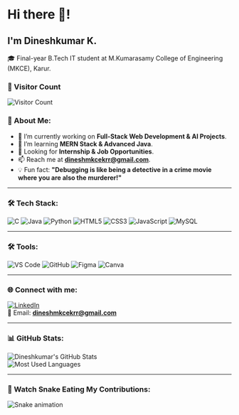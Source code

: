 # Hi there 👋!  
## I'm Dineshkumar K.  

🎓 Final-year B.Tech IT student at M.Kumarasamy College of Engineering (MKCE), Karur.

### 🔢 Visitor Count  
![Visitor Count](https://komarev.com/ghpvc/?username=Dineshkumar245&color=green)

### 🚀 About Me:
- 🔭 I’m currently working on **Full-Stack Web Development & AI Projects**.  
- 🌱 I’m learning **MERN Stack & Advanced Java**.  
- 💼 Looking for **Internship & Job Opportunities**.  
- 📫 Reach me at **dineshmkcekrr@gmail.com**.  
- 💡 Fun fact: **"Debugging is like being a detective in a crime movie where you are also the murderer!"**  

---

### 🛠 Tech Stack:
![C](https://img.shields.io/badge/-C-00599C?style=flat-square&logo=c)
![Java](https://img.shields.io/badge/-Java-007396?style=flat-square&logo=java)
![Python](https://img.shields.io/badge/-Python-3776AB?style=flat-square&logo=python)
![HTML5](https://img.shields.io/badge/-HTML5-E34F26?style=flat-square&logo=html5)
![CSS3](https://img.shields.io/badge/-CSS3-1572B6?style=flat-square&logo=css3)
![JavaScript](https://img.shields.io/badge/-JavaScript-F7DF1E?style=flat-square&logo=javascript)
![MySQL](https://img.shields.io/badge/-MySQL-4479A1?style=flat-square&logo=mysql)

---

### 🛠 Tools:
![VS Code](https://img.shields.io/badge/-VS%20Code-007ACC?style=flat-square&logo=visual-studio-code)
![GitHub](https://img.shields.io/badge/-GitHub-181717?style=flat-square&logo=github)
![Figma](https://img.shields.io/badge/-Figma-F24E1E?style=flat-square&logo=figma)
![Canva](https://img.shields.io/badge/-Canva-00C4CC?style=flat-square&logo=canva)

---

### 🌐 Connect with me:
[![LinkedIn](https://img.shields.io/badge/-LinkedIn-blue?style=flat-square&logo=linkedin)](https://www.linkedin.com/in/dineshkumar-k-8a248825a)  
📧 Email: **dineshmkcekrr@gmail.com**  

---

### 📊 GitHub Stats:
![Dineshkumar's GitHub Stats](https://github-readme-stats.vercel.app/api?username=Dineshkumar245&show_icons=true&theme=dark)  
![Most Used Languages](https://github-readme-stats.vercel.app/api/top-langs/?username=Dineshkumar245&layout=compact&theme=dark)

---

### 🐍 Watch Snake Eating My Contributions:
![Snake animation](https://github.com/Dineshkumar245/Dineshkumar245/blob/main/github-contribution-grid-snake.svg)

